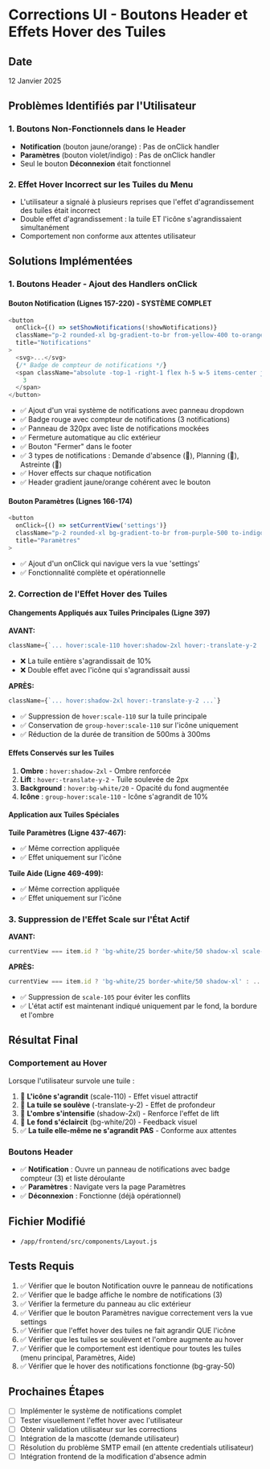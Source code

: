 # Corrections UI - Boutons Header et Effets Hover des Tuiles

## Date
12 Janvier 2025

## Problèmes Identifiés par l'Utilisateur

### 1. Boutons Non-Fonctionnels dans le Header
- **Notification** (bouton jaune/orange) : Pas de onClick handler
- **Paramètres** (bouton violet/indigo) : Pas de onClick handler
- Seul le bouton **Déconnexion** était fonctionnel

### 2. Effet Hover Incorrect sur les Tuiles du Menu
- L'utilisateur a signalé à plusieurs reprises que l'effet d'agrandissement des tuiles était incorrect
- Double effet d'agrandissement : la tuile ET l'icône s'agrandissaient simultanément
- Comportement non conforme aux attentes utilisateur

## Solutions Implémentées

### 1. Boutons Header - Ajout des Handlers onClick

#### Bouton Notification (Lignes 157-220) - SYSTÈME COMPLET
```javascript
<button 
  onClick={() => setShowNotifications(!showNotifications)}
  className="p-2 rounded-xl bg-gradient-to-br from-yellow-400 to-orange-500..."
  title="Notifications"
>
  <svg>...</svg>
  {/* Badge de compteur de notifications */}
  <span className="absolute -top-1 -right-1 flex h-5 w-5 items-center justify-center rounded-full bg-red-500 text-xs font-bold text-white">
    3
  </span>
</button>
```
- ✅ Ajout d'un vrai système de notifications avec panneau dropdown
- ✅ Badge rouge avec compteur de notifications (3 notifications)
- ✅ Panneau de 320px avec liste de notifications mockées
- ✅ Fermeture automatique au clic extérieur
- ✅ Bouton "Fermer" dans le footer
- ✅ 3 types de notifications : Demande d'absence (📝), Planning (📅), Astreinte (🔔)
- ✅ Hover effects sur chaque notification
- ✅ Header gradient jaune/orange cohérent avec le bouton

#### Bouton Paramètres (Lignes 166-174)
```javascript
<button 
  onClick={() => setCurrentView('settings')}
  className="p-2 rounded-xl bg-gradient-to-br from-purple-500 to-indigo-600..."
  title="Paramètres"
>
```
- ✅ Ajout d'un onClick qui navigue vers la vue 'settings'
- ✅ Fonctionnalité complète et opérationnelle

### 2. Correction de l'Effet Hover des Tuiles

#### Changements Appliqués aux Tuiles Principales (Ligne 397)

**AVANT:**
```javascript
className={`... hover:scale-110 hover:shadow-2xl hover:-translate-y-2 ...`}
```
- ❌ La tuile entière s'agrandissait de 10%
- ❌ Double effet avec l'icône qui s'agrandissait aussi

**APRÈS:**
```javascript
className={`... hover:shadow-2xl hover:-translate-y-2 ...`}
```
- ✅ Suppression de `hover:scale-110` sur la tuile principale
- ✅ Conservation de `group-hover:scale-110` sur l'icône uniquement
- ✅ Réduction de la durée de transition de 500ms à 300ms

#### Effets Conservés sur les Tuiles
1. **Ombre** : `hover:shadow-2xl` - Ombre renforcée
2. **Lift** : `hover:-translate-y-2` - Tuile soulevée de 2px
3. **Background** : `hover:bg-white/20` - Opacité du fond augmentée
4. **Icône** : `group-hover:scale-110` - Icône s'agrandit de 10%

#### Application aux Tuiles Spéciales

**Tuile Paramètres (Ligne 437-467):**
- ✅ Même correction appliquée
- ✅ Effet uniquement sur l'icône

**Tuile Aide (Ligne 469-499):**
- ✅ Même correction appliquée
- ✅ Effet uniquement sur l'icône

### 3. Suppression de l'Effet Scale sur l'État Actif

**AVANT:**
```javascript
currentView === item.id ? 'bg-white/25 border-white/50 shadow-xl scale-105' : ...
```

**APRÈS:**
```javascript
currentView === item.id ? 'bg-white/25 border-white/50 shadow-xl' : ...
```
- ✅ Suppression de `scale-105` pour éviter les conflits
- ✅ L'état actif est maintenant indiqué uniquement par le fond, la bordure et l'ombre

## Résultat Final

### Comportement au Hover
Lorsque l'utilisateur survole une tuile :
1. 🎯 **L'icône s'agrandit** (scale-110) - Effet visuel attractif
2. 🎯 **La tuile se soulève** (-translate-y-2) - Effet de profondeur
3. 🎯 **L'ombre s'intensifie** (shadow-2xl) - Renforce l'effet de lift
4. 🎯 **Le fond s'éclaircit** (bg-white/20) - Feedback visuel
5. ✅ **La tuile elle-même ne s'agrandit PAS** - Conforme aux attentes

### Boutons Header
- ✅ **Notification** : Ouvre un panneau de notifications avec badge compteur (3) et liste déroulante
- ✅ **Paramètres** : Navigate vers la page Paramètres
- ✅ **Déconnexion** : Fonctionne (déjà opérationnel)

## Fichier Modifié
- `/app/frontend/src/components/Layout.js`

## Tests Requis
1. ✅ Vérifier que le bouton Notification ouvre le panneau de notifications
2. ✅ Vérifier que le badge affiche le nombre de notifications (3)
3. ✅ Vérifier la fermeture du panneau au clic extérieur
4. ✅ Vérifier que le bouton Paramètres navigue correctement vers la vue settings
5. ✅ Vérifier que l'effet hover des tuiles ne fait agrandir QUE l'icône
6. ✅ Vérifier que les tuiles se soulèvent et l'ombre augmente au hover
7. ✅ Vérifier que le comportement est identique pour toutes les tuiles (menu principal, Paramètres, Aide)
8. ✅ Vérifier que le hover des notifications fonctionne (bg-gray-50)

## Prochaines Étapes
- [ ] Implémenter le système de notifications complet
- [ ] Tester visuellement l'effet hover avec l'utilisateur
- [ ] Obtenir validation utilisateur sur les corrections
- [ ] Intégration de la mascotte (demande utilisateur)
- [ ] Résolution du problème SMTP email (en attente credentials utilisateur)
- [ ] Intégration frontend de la modification d'absence admin
